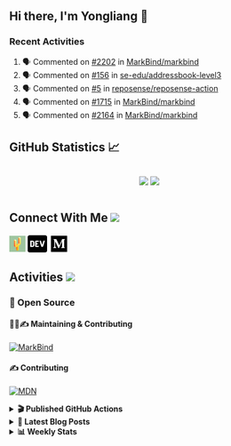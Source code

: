 ## Hi there, I'm Yongliang 👋

### Recent Activities

<!--START_SECTION:activity-->
1. 🗣 Commented on [#2202](https://github.com/MarkBind/markbind/issues/2202) in [MarkBind/markbind](https://github.com/MarkBind/markbind)
2. 🗣 Commented on [#156](https://github.com/se-edu/addressbook-level3/issues/156) in [se-edu/addressbook-level3](https://github.com/se-edu/addressbook-level3)
3. 🗣 Commented on [#5](https://github.com/reposense/reposense-action/issues/5) in [reposense/reposense-action](https://github.com/reposense/reposense-action)
4. 🗣 Commented on [#1715](https://github.com/MarkBind/markbind/issues/1715) in [MarkBind/markbind](https://github.com/MarkBind/markbind)
5. 🗣 Commented on [#2164](https://github.com/MarkBind/markbind/issues/2164) in [MarkBind/markbind](https://github.com/MarkBind/markbind)
<!--END_SECTION:activity-->

## GitHub Statistics :chart_with_upwards_trend:
<div align="center">
<div style="display: flex; align-items: center; justify-content: center;">

[![](https://github-readme-stats-tlylt.vercel.app/api?username=tlylt&show_icons=true&theme=tokyonight&hide_border=true&locale=en)](https://github.com/tlylt)
[![](https://github-readme-streak-stats.herokuapp.com/?user=tlylt&theme=tokyonight&hide_border=true)](https://github.com/tlylt)
</div>
</div>

## Connect With Me <img src="https://media.giphy.com/media/2wh5K5yE3ulp3xgYcG/giphy-downsized.gif" width="30">

<a href="https://www.yongliangliu.com/" target="_blank"><img align="center" src="static/site-icon.png" alt="yongliangliu.com" height="29" width="29" /></a>
<a href="https://dev.to/tlylt" target="_blank"><img align="center" src="static/dev-badge.svg" alt="dev.to/tlylt" height="35" width="35" /></a>
<a href="https://tlylt.medium.com" target="_blank"><img align="center" src="static/medium.png" alt="tlylt.medium.com" height="35" width="35" /></a>

## Activities <img src="https://media.giphy.com/media/WUlplcMpOCEmTGBtBW/giphy.gif" width="30">

### 🔭 Open Source

#### 👷‍♂️✍️ Maintaining & Contributing
[![MarkBind](https://github-readme-stats-tlylt.vercel.app/api/pin/?username=markbind&repo=markbind)](https://github.com/MarkBind/markbind)

#### ✍️ Contributing
[![MDN](https://github-readme-stats-tlylt.vercel.app/api/pin/?username=mdn&repo=content)](https://github.com/mdn/content)

<details>
<summary> <b>🎬 Published GitHub Actions </b> </summary>

[![install-graphviz](https://github-readme-stats-tlylt.vercel.app/api/pin/?username=tlylt&repo=install-graphviz)](https://github.com/tlylt/install-graphviz)

[![reposense-action](https://github-readme-stats-tlylt.vercel.app/api/pin/?username=tlylt&repo=reposense-action)](https://github.com/tlylt/reposense-action)

[![markbin-action](https://github-readme-stats-tlylt.vercel.app/api/pin/?username=markbind&repo=markbind-action)](https://github.com/MarkBind/markbind-action)

</details>

<details>
<summary> <b>📕 Latest Blog Posts</b> </summary>

<!-- BLOG-POST-LIST:START -->
- [Deploy a ChatGPT API Server in no time](https://www.yongliangliu.com/blog/chatgpt-nextjs-server/)
- [Creating a regex-based Markdown parser in TypeScript](https://www.yongliangliu.com/blog/rmark/)
- [Create VSCode Snippets for Markdown Blog Workflows](https://www.yongliangliu.com/blog/vscode-snippets/)
- [Brag Doc 2023](https://www.yongliangliu.com/blog/brag-doc-2023/)
- [My Journey into Open Source](https://www.yongliangliu.com/blog/my-journey-into-open-source/)
<!-- BLOG-POST-LIST:END -->

</details>

<details>
<summary> <b>📊 Weekly Stats</b> </summary>

<!--START_SECTION:waka-->
![Code Time](http://img.shields.io/badge/Code%20Time-889%20hrs%2039%20mins-blue)

**🐱 My GitHub Data** 

> 📦 607.7 kB Used in GitHub's Storage 
 > 
> 🏆 833 Contributions in the Year 2023
 > 
> 🚫 Not Opted to Hire
 > 
> 📜 168 Public Repositories 
 > 
> 🔑 31 Private Repositories 
 > 
**I'm an Early 🐤** 

```text
🌞 Morning                3760 commits        ███████░░░░░░░░░░░░░░░░░░   29.71 % 
🌆 Daytime                3329 commits        ███████░░░░░░░░░░░░░░░░░░   26.31 % 
🌃 Evening                4693 commits        █████████░░░░░░░░░░░░░░░░   37.08 % 
🌙 Night                  873 commits         ██░░░░░░░░░░░░░░░░░░░░░░░   06.90 % 
```
📅 **I'm Most Productive on Wednesday** 

```text
Monday                   1648 commits        ███░░░░░░░░░░░░░░░░░░░░░░   13.02 % 
Tuesday                  1935 commits        ████░░░░░░░░░░░░░░░░░░░░░   15.29 % 
Wednesday                2115 commits        ████░░░░░░░░░░░░░░░░░░░░░   16.71 % 
Thursday                 1630 commits        ███░░░░░░░░░░░░░░░░░░░░░░   12.88 % 
Friday                   1647 commits        ███░░░░░░░░░░░░░░░░░░░░░░   13.01 % 
Saturday                 1863 commits        ████░░░░░░░░░░░░░░░░░░░░░   14.72 % 
Sunday                   1817 commits        ████░░░░░░░░░░░░░░░░░░░░░   14.36 % 
```


📊 **This Week I Spent My Time On** 

```text
🕑︎ Time Zone: Asia/Singapore

💬 Programming Languages: 
Markdown                 5 hrs 55 mins       █████████░░░░░░░░░░░░░░░░   35.62 % 
TypeScript               3 hrs 44 mins       ██████░░░░░░░░░░░░░░░░░░░   22.56 % 
C#                       3 hrs 10 mins       █████░░░░░░░░░░░░░░░░░░░░   19.07 % 
YAML                     57 mins             █░░░░░░░░░░░░░░░░░░░░░░░░   05.78 % 
JSON                     52 mins             █░░░░░░░░░░░░░░░░░░░░░░░░   05.28 % 
```


 Last Updated on 27/03/2023 00:45:36 UTC
<!--END_SECTION:waka-->

</details>
